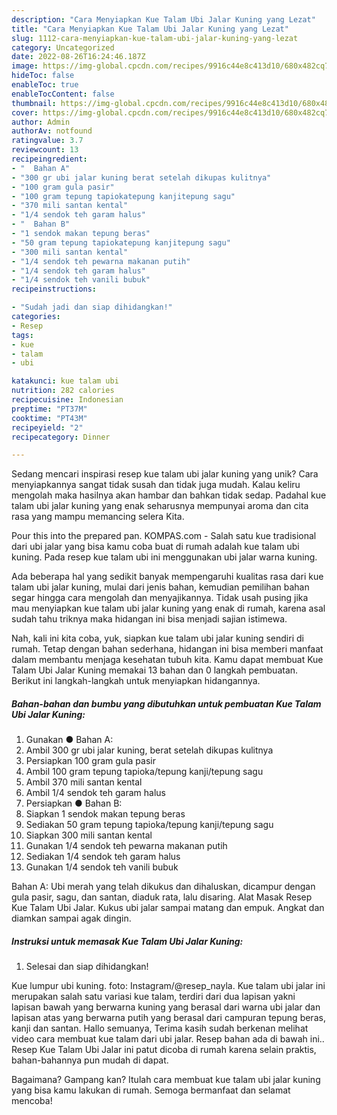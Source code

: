 ```yaml
---
description: "Cara Menyiapkan Kue Talam Ubi Jalar Kuning yang Lezat"
title: "Cara Menyiapkan Kue Talam Ubi Jalar Kuning yang Lezat"
slug: 1112-cara-menyiapkan-kue-talam-ubi-jalar-kuning-yang-lezat
category: Uncategorized
date: 2022-08-26T16:24:46.187Z
image: https://img-global.cpcdn.com/recipes/9916c44e8c413d10/680x482cq70/kue-talam-ubi-jalar-kuning-foto-resep-utama.jpg
hideToc: false
enableToc: true
enableTocContent: false
thumbnail: https://img-global.cpcdn.com/recipes/9916c44e8c413d10/680x482cq70/kue-talam-ubi-jalar-kuning-foto-resep-utama.jpg
cover: https://img-global.cpcdn.com/recipes/9916c44e8c413d10/680x482cq70/kue-talam-ubi-jalar-kuning-foto-resep-utama.jpg
author: Admin
authorAv: notfound
ratingvalue: 3.7
reviewcount: 13
recipeingredient:
- "  Bahan A"
- "300 gr ubi jalar kuning berat setelah dikupas kulitnya"
- "100 gram gula pasir"
- "100 gram tepung tapiokatepung kanjitepung sagu"
- "370 mili santan kental"
- "1/4 sendok teh garam halus"
- "  Bahan B"
- "1 sendok makan tepung beras"
- "50 gram tepung tapiokatepung kanjitepung sagu"
- "300 mili santan kental"
- "1/4 sendok teh pewarna makanan putih"
- "1/4 sendok teh garam halus"
- "1/4 sendok teh vanili bubuk"
recipeinstructions:

- "Sudah jadi dan siap dihidangkan!"
categories:
- Resep
tags:
- kue
- talam
- ubi

katakunci: kue talam ubi 
nutrition: 282 calories
recipecuisine: Indonesian
preptime: "PT37M"
cooktime: "PT43M"
recipeyield: "2"
recipecategory: Dinner

---
```





Sedang mencari inspirasi resep kue talam ubi jalar kuning yang unik? Cara menyiapkannya sangat tidak susah dan tidak juga mudah. Kalau keliru mengolah maka hasilnya akan hambar dan bahkan tidak sedap. Padahal kue talam ubi jalar kuning yang enak seharusnya mempunyai aroma dan cita rasa yang mampu memancing selera Kita.





Pour this into the prepared pan. KOMPAS.com - Salah satu kue tradisional dari ubi jalar yang bisa kamu coba buat di rumah adalah kue talam ubi kuning. Pada resep kue talam ubi ini menggunakan ubi jalar warna kuning.

Ada beberapa hal yang sedikit banyak mempengaruhi kualitas rasa dari kue talam ubi jalar kuning, mulai dari jenis bahan, kemudian pemilihan bahan segar hingga cara mengolah dan menyajikannya. Tidak usah pusing jika mau menyiapkan kue talam ubi jalar kuning yang enak di rumah, karena asal sudah tahu triknya maka hidangan ini bisa menjadi sajian istimewa.






Nah, kali ini kita coba, yuk, siapkan kue talam ubi jalar kuning sendiri di rumah. Tetap dengan bahan sederhana, hidangan ini bisa memberi manfaat dalam membantu menjaga kesehatan tubuh kita. Kamu dapat membuat Kue Talam Ubi Jalar Kuning memakai 13 bahan dan 0 langkah pembuatan. Berikut ini langkah-langkah untuk menyiapkan hidangannya.

<!--inarticleads1-->

##### Bahan-bahan dan bumbu yang dibutuhkan untuk pembuatan Kue Talam Ubi Jalar Kuning:

1. Gunakan  ● Bahan A:
1. Ambil 300 gr ubi jalar kuning, berat setelah dikupas kulitnya
1. Persiapkan 100 gram gula pasir
1. Ambil 100 gram tepung tapioka/tepung kanji/tepung sagu
1. Ambil 370 mili santan kental
1. Ambil 1/4 sendok teh garam halus
1. Persiapkan  ● Bahan B:
1. Siapkan 1 sendok makan tepung beras
1. Sediakan 50 gram tepung tapioka/tepung kanji/tepung sagu
1. Siapkan 300 mili santan kental
1. Gunakan 1/4 sendok teh pewarna makanan putih
1. Sediakan 1/4 sendok teh garam halus
1. Gunakan 1/4 sendok teh vanili bubuk


Bahan A: Ubi merah yang telah dikukus dan dihaluskan, dicampur dengan gula pasir, sagu, dan santan, diaduk rata, lalu disaring. Alat Masak Resep Kue Talam Ubi Jalar. Kukus ubi jalar sampai matang dan empuk. Angkat dan diamkan sampai agak dingin. 

<!--inarticleads2-->

##### Instruksi untuk memasak Kue Talam Ubi Jalar Kuning:


1. Selesai dan siap dihidangkan!

Kue lumpur ubi kuning. foto: Instagram/@resep_nayla. Kue talam ubi jalar ini merupakan salah satu variasi kue talam, terdiri dari dua lapisan yakni lapisan bawah yang berwarna kuning yang berasal dari warna ubi jalar dan lapisan atas yang berwarna putih yang berasal dari campuran tepung beras, kanji dan santan. Hallo semuanya, Terima kasih sudah berkenan melihat video cara membuat kue talam dari ubi jalar. Resep bahan ada di bawah ini.. Resep Kue Talam Ubi Jalar ini patut dicoba di rumah karena selain praktis, bahan-bahannya pun mudah di dapat. 

Bagaimana? Gampang kan? Itulah cara membuat kue talam ubi jalar kuning yang bisa kamu lakukan di rumah. Semoga bermanfaat dan selamat mencoba!
